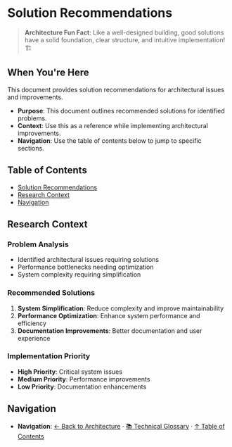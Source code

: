 # Solution Recommendations

> **Architecture Fun Fact**: Like a well-designed building, good solutions have a solid foundation, clear structure, and intuitive implementation! 🏗️

## When You're Here

This document provides solution recommendations for architectural issues and improvements.

* **Purpose**: This document outlines recommended solutions for identified problems.
* **Context**: Use this as a reference while implementing architectural improvements.
* **Navigation**: Use the table of contents below to jump to specific sections.

## Table of Contents

* [Solution Recommendations](#solution-recommendations)
* [Research Context](#research-context)
* [Navigation](#navigation)

## Research Context

### Problem Analysis

* Identified architectural issues requiring solutions
* Performance bottlenecks needing optimization
* System complexity requiring simplification

### Recommended Solutions

1. **System Simplification**: Reduce complexity and improve maintainability
2. **Performance Optimization**: Enhance system performance and efficiency
3. **Documentation Improvements**: Better documentation and user experience

### Implementation Priority

* **High Priority**: Critical system issues
* **Medium Priority**: Performance improvements
* **Low Priority**: Documentation enhancements

## Navigation

* **Navigation**: [← Back to Architecture](../README.md) · [📚 Technical Glossary](../../GLOSSARY.md) · [↑ Table of Contents](#solution-recommendations)
